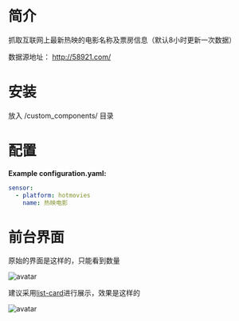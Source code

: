 # 简介
抓取互联网上最新热映的电影名称及票房信息（默认8小时更新一次数据）

数据源地址： http://58921.com/ 

# 安装
放入 <config directory>/custom_components/ 目录

# 配置
**Example configuration.yaml:**
```yaml
sensor:
  - platform: hotmovies
    name: 热映电影
```


# 前台界面
原始的界面是这样的，只能看到数量

![avatar](https://github.com/aalavender/HotMovies/blob/master/1.PNG)

建议采用[list-card](https://github.com/custom-cards/list-card)进行展示，效果是这样的

![avatar](https://github.com/aalavender/HotMovies/blob/master/2.PNG)
